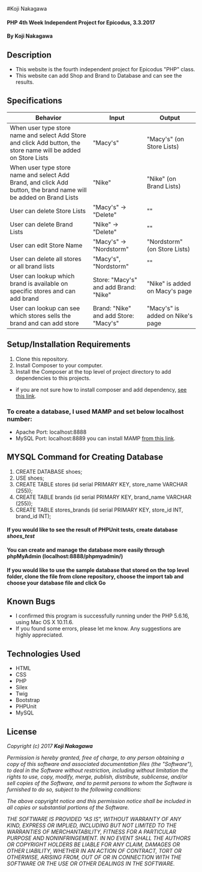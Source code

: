 #Koji Nakagawa

#### PHP 4th Week Independent Project for Epicodus, 3.3.2017

#### By Koji Nakagawa

## Description
* This website is the fourth independent project for Epicodus "PHP" class.
* This website can add Shop and Brand to Database and can see the results.

## Specifications

|Behavior|Input|Output|
|--------|-----|------|
| When user type store name and select Add Store and click Add button, the store name will be added on Store Lists  | "Macy's"  | "Macy's" (on Store Lists) |
| When user type store name and select Add Brand, and click Add button, the brand name will be added on Brand Lists  | "Nike"  | "Nike" (on Brand Lists) |
| User can delete Store Lists | "Macy's" -> "Delete" | "" |
| User can delete Brand Lists | "Nike" -> "Delete" | "" |
| User can edit Store Name | "Macy's" -> "Nordstorm" | "Nordstorm" (on Store Lists) |
| User can delete all stores or all brand lists | "Macy's", "Nordstorm" | "" |
| User can lookup which brand is available on specific stores and can add brand | Store: "Macy's" and add Brand: "Nike" | "Nike" is added on Macy's page |
| User can lookup can see which stores sells the brand and can add store | Brand: "Nike" and add Store: "Macy's" | "Macy's" is added on Nike's page |

## Setup/Installation Requirements
1. Clone this repository.
2. Install Composer to your computer.
3. Install the Composer at the top level of project directory to add dependencies to this projects.
* if you are not sure how to install composer and add dependency, [see this link](https://www.learnhowtoprogram.com/php/object-oriented-php/composer).

### To create a database, I used MAMP and set below localhost number:
* Apache Port: localhost:8888
* MySQL Port: localhost:8889
you can install MAMP [from this link](https://www.mamp.info/en/).

## MYSQL Command for Creating Database
1. CREATE DATABASE shoes;
2. USE shoes;
3. CREATE TABLE stores (id serial PRIMARY KEY, store_name VARCHAR (255));
4. CREATE TABLE brands (id serial PRIMARY KEY, brand_name VARCHAR (255));
5. CREATE TABLE stores_brands (id serial PRIMARY KEY, store_id INT, brand_id INT);

#### If you would like to see the result of PHPUnit tests, create database _shoes_test_
#### You can create and manage the database more easily through phpMyAdmin (localhost:8888/phpmyadmin/)

#### If you would like to use the sample database that stored on the top level folder, clone the file from clone repository, choose the import tab and choose your database file and click Go


## Known Bugs
* I confirmed this program is successfully running under the PHP 5.6.16, using Mac OS X 10.11.6.
* If you found some errors, please let me know. Any suggestions are highly appreciated.

## Technologies Used
* HTML
* CSS
* PHP
* Silex
* Twig
* Bootstrap
* PHPUnit
* MySQL

## License

_Copyright (c) 2017 **Koji Nakagawa**_

_Permission is hereby granted, free of charge, to any person obtaining a copy
of this software and associated documentation files (the "Software"), to deal
in the Software without restriction, including without limitation the rights
to use, copy, modify, merge, publish, distribute, sublicense, and/or sell
copies of the Software, and to permit persons to whom the Software is
furnished to do so, subject to the following conditions:_

_The above copyright notice and this permission notice shall be included in all
copies or substantial portions of the Software._

_THE SOFTWARE IS PROVIDED "AS IS", WITHOUT WARRANTY OF ANY KIND, EXPRESS OR
IMPLIED, INCLUDING BUT NOT LIMITED TO THE WARRANTIES OF MERCHANTABILITY,
FITNESS FOR A PARTICULAR PURPOSE AND NONINFRINGEMENT. IN NO EVENT SHALL THE
AUTHORS OR COPYRIGHT HOLDERS BE LIABLE FOR ANY CLAIM, DAMAGES OR OTHER
LIABILITY, WHETHER IN AN ACTION OF CONTRACT, TORT OR OTHERWISE, ARISING FROM,
OUT OF OR IN CONNECTION WITH THE SOFTWARE OR THE USE OR OTHER DEALINGS IN THE
SOFTWARE._
